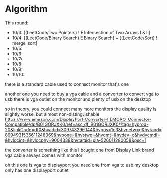 # Algorithm

This round: 
- 10/3: [(LeetCode/Two Pointers) ! E Intersection of Two Arrays I & II]
- 10/4: [(LeetCode/Binary Search) E Binary Search] + [(LeetCode/Sort) ! merge_sort]
- 10/5: 
- 10/6: 
- 10/7: 
- 10/8: 
- 10/9: 
- 10/10: 










there is a standard cable used to connect monitor
that's one

another one you need to buy a vga cable
and a converter to convert vga to usb
there is vga outlet on the monitor
and plenty of usb on the desktop

so in theory, you could connect many more monitors
the display quality is slightly worse, but almost non-distinguishable
https://www.amazon.com/DisplayPort-Converter-FEMORO-Connector-Compatible/dp/B01GORJXK0/ref=asc_df_B01GORJXK0/?tag=hyprod-20&linkCode=df0&hvadid=309743296044&hvpos=1o3&hvnetw=g&hvrand=8994931535611248069&hvpone=&hvptwo=&hvqmt=&hvdev=c&hvdvcmdl=&hvlocint=&hvlocphy=9004338&hvtargid=pla-526011280058&psc=1


the converter is something like this
I bought one from Display Link brand
vga cable always comes with monitor


oh this one is vga to displayport
you need one from vga to usb
my desktop only has one displayport outlet




